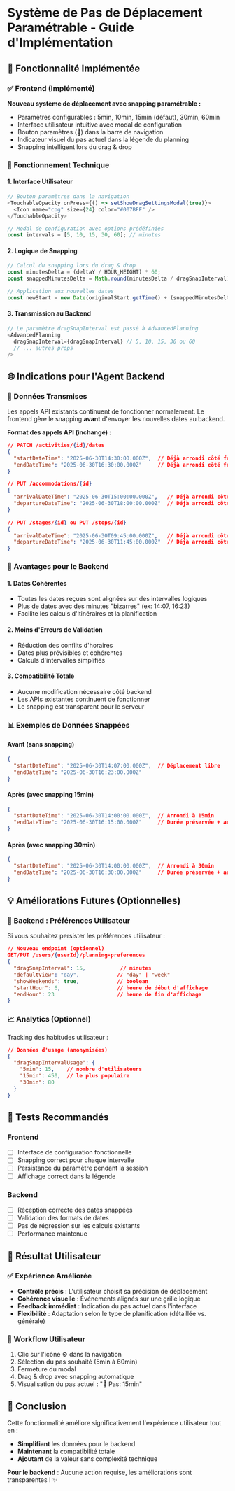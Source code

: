 # Système de Pas de Déplacement Paramétrable - Guide d'Implémentation

## 🎯 Fonctionnalité Implémentée

### ✅ Frontend (Implémenté)

**Nouveau système de déplacement avec snapping paramétrable :**
- Paramètres configurables : 5min, 10min, 15min (défaut), 30min, 60min
- Interface utilisateur intuitive avec modal de configuration
- Bouton paramètres (🔧) dans la barre de navigation
- Indicateur visuel du pas actuel dans la légende du planning
- Snapping intelligent lors du drag & drop

### 🔧 Fonctionnement Technique

#### 1. Interface Utilisateur
```typescript
// Bouton paramètres dans la navigation
<TouchableOpacity onPress={() => setShowDragSettingsModal(true)}>
  <Icon name="cog" size={24} color="#007BFF" />
</TouchableOpacity>

// Modal de configuration avec options prédéfinies
const intervals = [5, 10, 15, 30, 60]; // minutes
```

#### 2. Logique de Snapping
```typescript
// Calcul du snapping lors du drag & drop
const minutesDelta = (deltaY / HOUR_HEIGHT) * 60;
const snappedMinutesDelta = Math.round(minutesDelta / dragSnapInterval) * dragSnapInterval;

// Application aux nouvelles dates
const newStart = new Date(originalStart.getTime() + (snappedMinutesDelta * 60 * 1000));
```

#### 3. Transmission au Backend
```typescript
// Le paramètre dragSnapInterval est passé à AdvancedPlanning
<AdvancedPlanning
  dragSnapInterval={dragSnapInterval} // 5, 10, 15, 30 ou 60
  // ... autres props
/>
```

## 🌐 Indications pour l'Agent Backend

### 📨 Données Transmises
Les appels API existants continuent de fonctionner normalement. Le frontend gère le snapping **avant** d'envoyer les nouvelles dates au backend.

**Format des appels API (inchangé) :**
```json
// PATCH /activities/{id}/dates
{
  "startDateTime": "2025-06-30T14:30:00.000Z",  // Déjà arrondi côté frontend
  "endDateTime": "2025-06-30T16:30:00.000Z"     // Déjà arrondi côté frontend
}

// PUT /accommodations/{id}
{
  "arrivalDateTime": "2025-06-30T15:00:00.000Z",   // Déjà arrondi côté frontend
  "departureDateTime": "2025-06-30T18:00:00.000Z"  // Déjà arrondi côté frontend
}

// PUT /stages/{id} ou PUT /stops/{id}
{
  "arrivalDateTime": "2025-06-30T09:45:00.000Z",   // Déjà arrondi côté frontend
  "departureDateTime": "2025-06-30T11:45:00.000Z"  // Déjà arrondi côté frontend
}
```

### 🎯 Avantages pour le Backend

#### 1. **Dates Cohérentes**
- Toutes les dates reçues sont alignées sur des intervalles logiques
- Plus de dates avec des minutes "bizarres" (ex: 14:07, 16:23)
- Facilite les calculs d'itinéraires et la planification

#### 2. **Moins d'Erreurs de Validation**
- Réduction des conflits d'horaires
- Dates plus prévisibles et cohérentes
- Calculs d'intervalles simplifiés

#### 3. **Compatibilité Totale**
- Aucune modification nécessaire côté backend
- Les APIs existantes continuent de fonctionner
- Le snapping est transparent pour le serveur

### 📊 Exemples de Données Snappées

#### Avant (sans snapping)
```json
{
  "startDateTime": "2025-06-30T14:07:00.000Z",  // Déplacement libre
  "endDateTime": "2025-06-30T16:23:00.000Z"
}
```

#### Après (avec snapping 15min)
```json
{
  "startDateTime": "2025-06-30T14:00:00.000Z",  // Arrondi à 15min
  "endDateTime": "2025-06-30T16:15:00.000Z"     // Durée préservée + arrondi
}
```

#### Après (avec snapping 30min)
```json
{
  "startDateTime": "2025-06-30T14:00:00.000Z",  // Arrondi à 30min
  "endDateTime": "2025-06-30T16:30:00.000Z"     // Durée préservée + arrondi
}
```

## 💡 Améliorations Futures (Optionnelles)

### 🔧 Backend : Préférences Utilisateur
Si vous souhaitez persister les préférences utilisateur :

```json
// Nouveau endpoint (optionnel)
GET/PUT /users/{userId}/planning-preferences
{
  "dragSnapInterval": 15,           // minutes
  "defaultView": "day",            // "day" | "week"
  "showWeekends": true,            // boolean
  "startHour": 6,                  // heure de début d'affichage
  "endHour": 23                    // heure de fin d'affichage
}
```

### 📈 Analytics (Optionnel)
Tracking des habitudes utilisateur :
```json
// Données d'usage (anonymisées)
{
  "dragSnapIntervalUsage": {
    "5min": 15,    // nombre d'utilisateurs
    "15min": 450,  // le plus populaire
    "30min": 80
  }
}
```

## 🧪 Tests Recommandés

### Frontend
- [ ] Interface de configuration fonctionnelle
- [ ] Snapping correct pour chaque intervalle
- [ ] Persistance du paramètre pendant la session
- [ ] Affichage correct dans la légende

### Backend
- [ ] Réception correcte des dates snappées
- [ ] Validation des formats de dates
- [ ] Pas de régression sur les calculs existants
- [ ] Performance maintenue

## 🎉 Résultat Utilisateur

### ✅ Expérience Améliorée
- **Contrôle précis** : L'utilisateur choisit sa précision de déplacement
- **Cohérence visuelle** : Événements alignés sur une grille logique
- **Feedback immédiat** : Indication du pas actuel dans l'interface
- **Flexibilité** : Adaptation selon le type de planification (détaillée vs. générale)

### 📱 Workflow Utilisateur
1. Clic sur l'icône ⚙️ dans la navigation
2. Sélection du pas souhaité (5min à 60min)
3. Fermeture du modal
4. Drag & drop avec snapping automatique
5. Visualisation du pas actuel : "🎯 Pas: 15min"

## 🎯 Conclusion

Cette fonctionnalité améliore significativement l'expérience utilisateur tout en :
- **Simplifiant** les données pour le backend
- **Maintenant** la compatibilité totale
- **Ajoutant** de la valeur sans complexité technique

**Pour le backend** : Aucune action requise, les améliorations sont transparentes ! ✨
